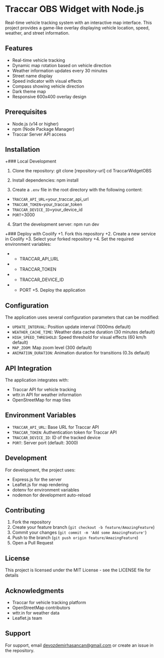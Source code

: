 # Traccar OBS Widget with Node.js

Real-time vehicle tracking system with an interactive map interface. This project provides a game-like overlay displaying vehicle location, speed, weather, and street information.

## Features

- Real-time vehicle tracking
- Dynamic map rotation based on vehicle direction
- Weather information updates every 30 minutes
- Street name display
- Speed indicator with visual effects
- Compass showing vehicle direction
- Dark theme map
- Responsive 600x400 overlay design

## Prerequisites

- Node.js (v14 or higher)
- npm (Node Package Manager)
- Traccar Server API access

## Installation

+### Local Development
 1. Clone the repository: 
git clone [repository-url]
cd TraccarWidgetOBS


2. Install dependencies:
npm install

3. Create a `.env` file in the root directory with the following content:

- `TRACCAR_API_URL`=your_traccar_api_url
- `TRACCAR_TOKEN`=your_traccar_token
- `TRACCAR_DEVICE_ID`=your_device_id
- `PORT`=3000

4. Start the development server:
npm run dev

+### Deploy with Coolify
+1. Fork this repository
+2. Create a new service in Coolify
+3. Select your forked repository
+4. Set the required environment variables:
+   - TRACCAR_API_URL
+   - TRACCAR_TOKEN
+   - TRACCAR_DEVICE_ID
+   - PORT
+5. Deploy the application

## Configuration

The application uses several configuration parameters that can be modified:

- `UPDATE_INTERVAL`: Position update interval (1000ms default)
- `WEATHER_CACHE_TIME`: Weather data cache duration (30 minutes default)
- `HIGH_SPEED_THRESHOLD`: Speed threshold for visual effects (60 km/h default)
- `MAP_ZOOM`: Map zoom level (300 default)
- `ANIMATION_DURATION`: Animation duration for transitions (0.3s default)


## API Integration

The application integrates with:
- Traccar API for vehicle tracking
- wttr.in API for weather information
- OpenStreetMap for map tiles

## Environment Variables

- `TRACCAR_API_URL`: Base URL for Traccar API
- `TRACCAR_TOKEN`: Authentication token for Traccar API
- `TRACCAR_DEVICE_ID`: ID of the tracked device
- `PORT`: Server port (default: 3000)

## Development

For development, the project uses:
- Express.js for the server
- Leaflet.js for map rendering
- dotenv for environment variables
- nodemon for development auto-reload

## Contributing

1. Fork the repository
2. Create your feature branch (`git checkout -b feature/AmazingFeature`)
3. Commit your changes (`git commit -m 'Add some AmazingFeature'`)
4. Push to the branch (`git push origin feature/AmazingFeature`)
5. Open a Pull Request

## License

This project is licensed under the MIT License - see the LICENSE file for details

## Acknowledgments

- Traccar for vehicle tracking platform
- OpenStreetMap contributors
- wttr.in for weather data
- Leaflet.js team

## Support

For support, email devozdemirhasancan@gmail.com or create an issue in the repository.